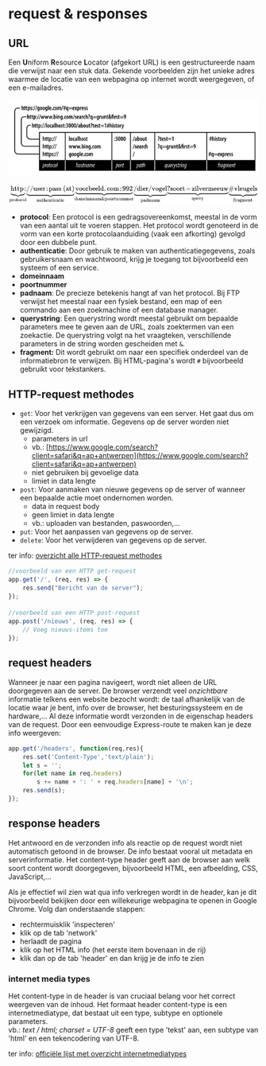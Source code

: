 # request & responses

## URL

Een **U**niform **R**esource **L**ocator \(afgekort URL\) is een gestructureerde naam die verwijst naar een stuk data. Gekende voorbeelden zijn het unieke adres waarmee de locatie van een webpagina op internet wordt weergegeven, of een e-mailadres.

![](../.gitbook/assets/image%20%283%29.png)

![](../.gitbook/assets/image%20%284%29.png)

* **protocol**: Een protocol is een gedragsovereenkomst, meestal in de vorm van een aantal uit te voeren stappen. Het protocol wordt genoteerd in de vorm van een korte protocolaanduiding \(vaak een afkorting\) gevolgd door een dubbele punt.
* **authenticatie**: Door gebruik te maken van authenticatiegegevens, zoals gebruikersnaam en wachtwoord, krijg je toegang tot bijvoorbeeld een systeem of een service.
* **domeinnaam**
* **poortnummer**
* **padnaam**: De precieze betekenis hangt af van het protocol. Bij FTP verwijst het meestal naar een fysiek bestand, een map of een commando aan een zoekmachine of een database manager.
* **querystring**: Een querystring wordt meestal gebruikt om bepaalde parameters mee te geven aan de URL, zoals zoektermen van een zoekactie. De querystring volgt na het vraagteken, verschillende parameters in de string worden gescheiden met `&`.
* **fragment:** Dit wordt gebruikt om naar een specifiek onderdeel van de informatiebron te verwijzen. Bij HTML-pagina's wordt `#` bijvoorbeeld gebruikt voor tekstankers. 

## HTTP-request methodes

* `get`: Voor het verkrijgen van gegevens van een server. Het gaat dus om een verzoek om informatie. Gegevens op de server worden niet gewijzigd.
  * parameters in url 
  * vb.: [https://www.google.com/search?client=safari&q=ap+antwerpen](https://www.google.com/search?client=safari&q=ap+antwerpen) 
  * niet gebruiken bij gevoelige data 
  * limiet in data lengte
* `post`: Voor aanmaken van nieuwe gegevens op de server of wanneer een bepaalde actie moet ondernomen worden.
  * data in request body
  * geen limiet in data lengte
  * vb.: uploaden van bestanden, paswoorden,...
* `put`: Voor het aanpassen van gegevens op de server.
* `delete`: Voor het verwijderen van gegevens op de server.

ter info: [overzicht alle HTTP-request methodes](https://developer.mozilla.org/en-US/docs/Web/HTTP/Methods)

```javascript
//voorbeeld van een HTTP get-request
app.get('/', (req, res) => {
    res.send("Bericht van de server");
});

//voorbeeld van een HTTP post-request
app.post('/nieuws', (req, res) => {
    // Voeg nieuws-items toe
});
```

## request headers

Wanneer je naar een pagina navigeert, wordt niet alleen de URL doorgegeven aan de server. De browser verzendt veel _onzichtbare_ informatie telkens een website bezocht wordt: de taal afhankelijk van de locatie waar je bent, info over de browser, het besturingssysteem en de hardware,... Al deze informatie wordt verzonden in de eigenschap headers van de request. Door een eenvoudige Express-route te maken kan je deze info weergeven:

```javascript
app.get('/headers', function(req,res){    	
	res.set('Content-Type','text/plain');    
	let s = '';    
	for(let name in req.headers) 
		s += name + ': ' + req.headers[name] + '\n';
	res.send(s);    
});
```

## response headers

Het antwoord en de verzonden info als reactie op de request wordt niet automatisch getoond in de browser. De info bestaat vooral uit metadata en serverinformatie. Het content-type header geeft aan de browser aan welk soort content wordt doorgegeven, bijvoorbeeld HTML, een afbeelding, CSS, JavaScript,...

Als je effectief wil zien wat qua info verkregen wordt in de header, kan je dit bijvoorbeeld bekijken door een willekeurige webpagina te openen in Google Chrome. Volg dan onderstaande stappen:

* rechtermuisklik 'inspecteren'
* klik op de tab 'network'
* herlaadt de pagina
* klik op het HTML info \(het eerste item bovenaan in de rij\)
* klik dan op de tab 'header' en dan krijg je de info te zien

### internet media types

Het content-type in de header is van cruciaal belang voor het correct weergeven van de inhoud. Het formaat header content-type is een internetmediatype, dat bestaat uit een type, subtype en optionele parameters.   
vb.:  _text / html; charset = UTF-8_ geeft een type 'tekst' aan, een subtype van 'html' en een tekencodering van UTF-8. 

ter info: [officiële lijst met overzicht internetmediatypes](https://www.iana.org/assignments/media-types/media-types.xhtml)

